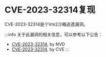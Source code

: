 # CVE-2023-32314复现
CVE-2023-32314是个Vm2沙箱逃逸漏洞。

:::info
关于此漏洞的相关信息，可以参考以下公告：
- [CVE-2023-32314](https://nvd.nist.gov/vuln/detail/CVE-2023-32314), by NVD
- [CVE-2023-32314](https://www.cve.org/CVERecord?id=CVE-2023-32314), by CVE
:::